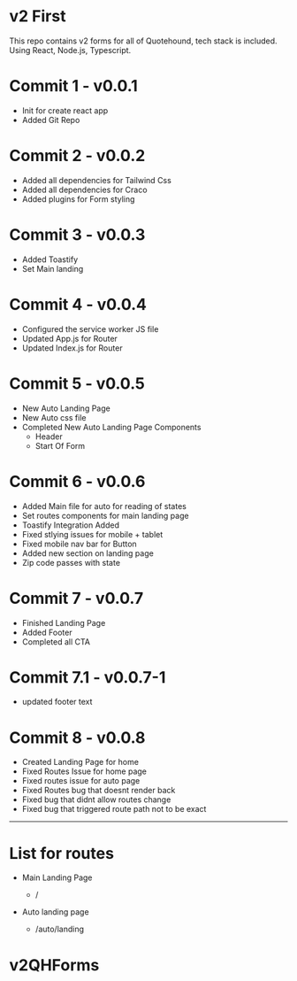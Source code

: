 # v2 First 

This repo contains v2 forms for all of Quotehound, tech stack is included. Using React, Node.js, Typescript. 
# Commit 1 -  v0.0.1 
- Init for create react app 
- Added Git Repo

# Commit 2 - v0.0.2

- Added all dependencies for Tailwind Css
- Added all dependencies for Craco 
- Added plugins for Form styling 

# Commit 3 - v0.0.3 

- Added Toastify 
- Set Main landing

# Commit 4 - v0.0.4

- Configured the service worker JS file 
- Updated App.js for Router
- Updated Index.js for Router

# Commit 5 - v0.0.5 

- New Auto Landing Page 
- New Auto css file
- Completed New Auto Landing Page Components 
    - Header
    - Start Of Form 

# Commit 6 - v0.0.6 

- Added Main file for auto for reading of states
- Set routes components for main landing page
- Toastify Integration Added
- Fixed stlying issues for mobile + tablet
- Fixed mobile nav bar for Button
- Added new section on landing page 
- Zip code passes with state 

# Commit 7 - v0.0.7 

- Finished Landing Page
- Added Footer
- Completed all CTA

# Commit 7.1 - v0.0.7-1

- updated footer text

# Commit 8 - v0.0.8

- Created Landing Page for home
- Fixed Routes Issue for home page
- Fixed routes issue for auto page
- Fixed Routes bug that doesnt render back 
- Fixed bug that didnt allow routes change 
- Fixed bug that triggered route path not to be exact

-------------------------------------------------------------
# List for routes

- Main Landing Page
    - /

- Auto landing page
    - /auto/landing

# v2QHForms
